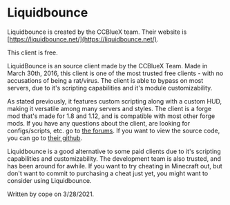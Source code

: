 # Liquidbounce

Liquidbounce is created by the CCBlueX team. Their website is [https://liquidbounce.net/](https://liquidbounce.net/).

This client is free.

LiquidBounce is an source client made by the CCBlueX Team. Made in March 30th, 2016, this client is one of the most trusted free clients - with no accusations of being a rat/virus. The client is able to bypass on most servers, due to it's scripting capabilities and it's module customizability.

As stated previously, it features custom scripting along with a custom HUD, making it versatile among many servers and styles. The client is a forge mod that's made for 1.8 and 1.12, and is compatible with most other forge mods. If you have any questions about the client, are looking for configs/scripts, etc. go to [the forums](https://forum.ccbluex.net/). If you want to view the source code, you can go to [their github](https://github.com/CCBlueX/LiquidBounce/).

Liquidbounce is a good alternative to some paid clients due to it's scripting capabilities and customizability. The development team is also trusted, and has been around for awhile. If you want to try cheating in Minecraft out, but don't want to commit to purchasing a cheat just yet, you might want to consider using Liquidbounce.

Written by cope on 3/28/2021.

